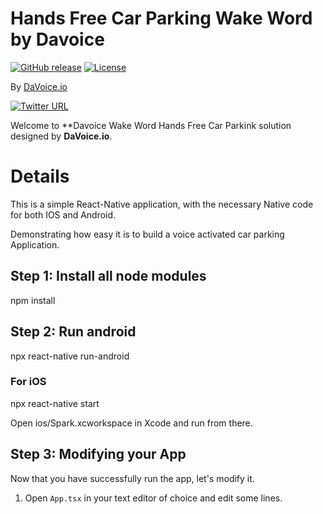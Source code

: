 # Hands Free Car Parking Wake Word by Davoice 

[![GitHub release](https://img.shields.io/github/release/frymanofer/KeyWordDetectionIOSFramework.svg)](https://github.com/frymanofer/KeyWordDetectionIOSFramework/releases)
[![License](https://img.shields.io/badge/License-Apache%202.0-blue.svg)](https://opensource.org/licenses/Apache-2.0)

By [DaVoice.io](https://davoice.io)

[![Twitter URL](https://img.shields.io/twitter/url?style=social&url=https%3A%2F%2Ftwitter.com%2FDaVoiceAI)](https://twitter.com/DaVoiceAI)

Welcome to **Davoice Wake Word Hands Free Car Parkink solution designed by **DaVoice.io**.

# Details
This is a simple React-Native application, with the necessary Native code for both IOS and Android.

Demonstrating how easy it is to build a voice activated car parking Application.

## Step 1: Install all node modules

npm install

## Step 2: Run android

npx react-native run-android

### For iOS

npx react-native start

Open ios/Spark.xcworkspace in Xcode and run from there. 

## Step 3: Modifying your App

Now that you have successfully run the app, let's modify it.

1. Open `App.tsx` in your text editor of choice and edit some lines.

